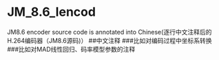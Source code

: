 # JM_8.6_lencod
JM8.6 encoder source code is annotated into Chinese(逐行中文注释后的H.264编码器（JM8.6源码)）
##中文注释
###比如对编码过程中坐标系转换
###比如对MAD线性回归、码率模型参数的注释

